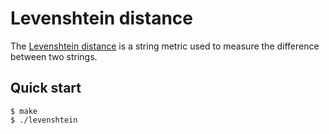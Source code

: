 # Levenshtein distance

The [Levenshtein distance](https://en.wikipedia.org/wiki/Levenshtein_distance) is a string metric used to measure the difference between two strings.

## Quick start

```console
$ make
$ ./levenshtein
```
